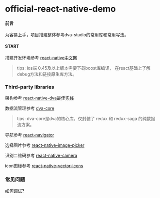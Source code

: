 # official-react-native-demo


#### 前言
为容易上手，项目搭建整体参考dva-studio的常用库和常用写法。

#### START

搭建开发环境参考 [react-native中文网](https://reactnative.cn/docs/0.49/getting-started.html)

> tips: ios端 0.45及以上版本需要下载boost库编译，
> 在react基础上了解debug方法和链接原生库方法。


### Third-party libraries
架构参考 [react-native-dva最佳实践](https://github.com/nihgwu/react-native-dva-starter)

数据流管理参考 [dva-core](https://github.com/sorrycc/blog/issues/48)
> tips: dva-core是dva的核心库，仅封装了 redux 和 redux-saga 的纯数据流方案。

导航参考 [react-navigator](https://reactnavigation.org/)

选择图片参考 [react-native-image-picker](https://github.com/react-community/react-native-image-picker)

识别二维码参考 [react-native-camera](https://github.com/lwansbrough/react-native-camera)

 icon图标参考 [react-native-vector-icons](https://github.com/oblador/react-native-vector-icons)


### 常见问题


[如何调试?](https://github.com/crazycodeboy/RNStudyNotes/blob/master/React%20Native%E8%B0%83%E8%AF%95%E6%8A%80%E5%B7%A7%E4%B8%8E%E5%BF%83%E5%BE%97/React%20Native%E8%B0%83%E8%AF%95%E6%8A%80%E5%B7%A7%E4%B8%8E%E5%BF%83%E5%BE%97.md)

